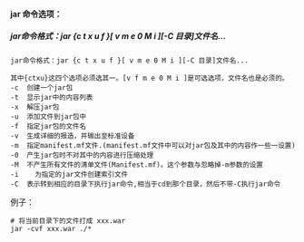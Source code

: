 #### jar 命令选项：

##### jar命令格式：jar {c t x u f }\[ v m e 0 M i \][-C 目录]文件名...

```shell
jar命令格式：jar {c t x u f }[ v m e 0 M i ][-C 目录]文件名...

其中{ctxu}这四个选项必须选其一。[v f m e 0 M i ]是可选选项，文件名也是必须的。
-c  创建一个jar包
-t  显示jar中的内容列表
-x  解压jar包
-u  添加文件到jar包中
-f  指定jar包的文件名
-v  生成详细的报造，并输出至标准设备
-m  指定manifest.mf文件.(manifest.mf文件中可以对jar包及其中的内容作一些一设置)
-0  产生jar包时不对其中的内容进行压缩处理
-M  不产生所有文件的清单文件(Manifest.mf)。这个参数与忽略掉-m参数的设置
-i    为指定的jar文件创建索引文件
-C  表示转到相应的目录下执行jar命令,相当于cd到那个目录，然后不带-C执行jar命令
```



例子：

```shell
# 将当前目录下的文件打成 xxx.war
jar -cvf xxx.war ./*
```

